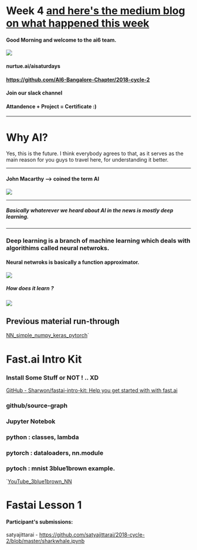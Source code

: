 # Week 4 [and here's the medium blog on what happened this week](https://medium.com/@anweshsatapathy/ai-saturdays-bangalore-chapter-week-4-reflections-d2ebf4657c36)

#### Good Morning and welcome to the ai6 team.

![](https://napa.i.lithium.com/t5/image/serverpage/image-id/226931i55E037E69B10D738?v=1.0)

#### nurtue.ai/aisaturdays
#### https://github.com/AI6-Bangalore-Chapter/2018-cycle-2
#### Join our slack channel
#### Attandence + Project = Certificate :)
-----
# Why AI?

Yes, this is the future. I think everybody agrees to that, as it serves as the main reason for you guys to travel here, for understanding it better.

------
#### John Macarthy --> coined the term AI

![](https://i.ytimg.com/vi/kL6J3y9ZCRQ/maxresdefault.jpg)

------
##### Basically whaterever we heard about AI in the news is mostly deep learning.
------

### Deep learning is a branch of machine learning which deals with algorithims called neural netwroks.

#### Neural netwroks is basically a function approximator.

![](https://cdn-images-1.medium.com/max/2000/1*bhFifratH9DjKqMBTeQG5A.gif)

##### How does it learn ?
![](http://4.bp.blogspot.com/_gHN52xJ15r0/RgaEzIYHyDI/AAAAAAAAADk/ChxceKbcouo/s1600/animate_ANN.gif)


## Previous material run-through

[NN_simple_numpy_keras_pytorch](https://colab.research.google.com/github/Sharwon/fastai-intro-kit/blob/master/NN_simple_numpy_keras_pytorch.ipynb)`

# Fast.ai Intro Kit


### Install Some Stuff or NOT ! .. XD
[GitHub - Sharwon/fastai-intro-kit: Help you get started with with fast.ai](https://github.com/Sharwon/fastai-intro-kit)


### github/source-graph


### Jupyter Notebok

### python : classes, lambda

### pytorch : dataloaders, nn.module

### pytoch : mnist 3blue1brown example.
`[YouTube_3blue1brown_NN](https://youtu.be/aircAruvnKk)

# Fastai Lesson 1


#### Participant's submissions:
satyajittarai - https://github.com/satyajittarai/2018-cycle-2/blob/master/sharkwhale.ipynb

